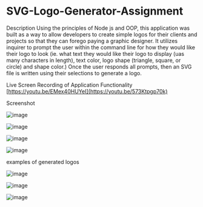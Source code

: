 # SVG-Logo-Generator-Assignment

Description
Using the principles of Node js and OOP, this application was built as a way to allow  developers to create simple logos for their clients and projects so that they can forego paying a graphic designer. It utilizes inquirer to prompt the user within the command line for how they would like their logo to look (ie. what text they would like their logo to display (uas many characters in length), text color, logo shape (triangle, square, or circle) and shape color.) Once the user responds all prompts, then an SVG file is written using their selections to generate a logo.

Live Screen Recording of Application Functionality
[https://youtu.be/EMex40HUYeI](https://youtu.be/573Ktpgp70k)




Screenshot

![image](https://github.com/laxsonii/SVG-Logo-Generator-Assignment/assets/164679238/0a36efed-195d-43b5-b0d8-d90a35bfb96a)


![image](https://github.com/laxsonii/SVG-Logo-Generator-Assignment/assets/164679238/680e59b0-050f-4ef0-9ef9-6c4309783ae5)


![image](https://github.com/laxsonii/SVG-Logo-Generator-Assignment/assets/164679238/e3662aec-5808-4af7-9595-987554e413ba)


![image](https://github.com/laxsonii/SVG-Logo-Generator-Assignment/assets/164679238/62d8b229-767f-4162-9c7c-61a78e71e83c)


examples of generated logos

![image](https://github.com/laxsonii/SVG-Logo-Generator-Assignment/assets/164679238/8ab16689-7fa0-4138-b3ba-1f93223ad1e9)


![image](https://github.com/laxsonii/SVG-Logo-Generator-Assignment/assets/164679238/64307f1d-4a85-41da-ad56-34203de01578)


![image](https://github.com/laxsonii/SVG-Logo-Generator-Assignment/assets/164679238/a9410e2f-35e0-4453-ba42-f540a1513066)



